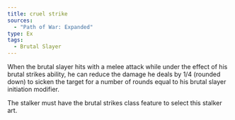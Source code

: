 ```yaml
---
title: cruel strike
sources:
  - "Path of War: Expanded"
type: Ex
tags:
  - Brutal Slayer
---
```


When the brutal slayer hits with a melee attack while under the effect of his brutal strikes ability, he can reduce the damage he deals by 1/4 (rounded down) to sicken the target for a number of rounds equal to his brutal slayer initiation modifier.

The stalker must have the brutal strikes class feature to select this stalker art.
